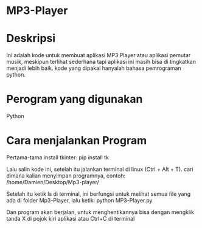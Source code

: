 # MP3-Player
# Deskripsi
Ini adalah kode untuk membuat aplikasi MP3 Player atau aplikasi pemutar musik, meskipun terlihat sederhana tapi aplikasi ini masih bisa di tingkatkan menjadi lebih baik. kode yang dipakai hanyalah bahasa pemrograman python.

# Perogram yang digunakan
Python

# Cara menjalankan Program
Pertama-tama install tkinter:
pip install tk

Lalu salin kode ini, setelah itu jalankan terminal di linux (Ctrl + Alt + T). cari dimana kalian menyimpan programnya, contoh:
/home/Damien/Desktop/Mp3-player/

Setelah itu ketik ls di terminal, ini berfungsi untuk melihat semua file yang ada di folder Mp3-Player, lalu ketik:
python MP3-Player.py

Dan program akan berjalan, untuk menghentikannya bisa dengan mengklik tanda X di pojok kiri aplikasi atau Ctrl+C di terminal
